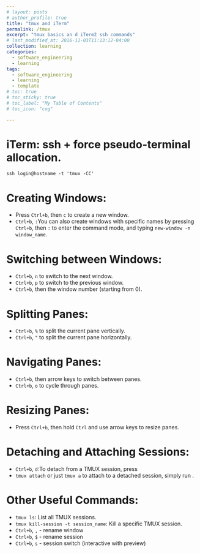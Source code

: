 ```yaml
---
# layout: posts
# author_profile: true
title: "tmux and iTerm"
permalink: /tmux
excerpt: "tmux basics an d iTerm2 ssh commands"
# last_modified_at: 2016-11-03T11:13:12-04:00
collection: learning
categories:
  - software_engineering
  - learning
tags:
  - software_engineering
  - learning
  - template
# toc: true
# toc_sticky: true
# toc_label: "My Table of Contents"
# toc_icon: "cog"

---
```


# iTerm: ssh +  force pseudo-terminal allocation.

```
ssh login@hostname -t 'tmux -CC'
```

# **Creating Windows:**

- Press `Ctrl+b`, then `c` to create a new window.
- `Ctrl+b`, `:`You can also create windows with specific names by pressing `Ctrl+b`, then `:` to enter the command mode, and typing `new-window -n window_name`.

# **Switching between Windows:**

- `Ctrl+b`, `n` to switch to the next window.
- `Ctrl+b`, `p` to switch to the previous window.
-  `Ctrl+b`, then the window number (starting from 0).

# **Splitting Panes:**

- `Ctrl+b`, `%` to split the current pane vertically.
- `Ctrl+b`, `"` to split the current pane horizontally.

# **Navigating Panes:**

- `Ctrl+b`, then arrow keys to switch between panes.
- `Ctrl+b`, `o` to cycle through panes.

# **Resizing Panes:**

- Press `Ctrl+b`, then hold `Ctrl` and use arrow keys to resize panes.

# **Detaching and Attaching Sessions:**

- `Ctrl+b`, `d`:To detach from a TMUX session, press 
- `tmux attach` or just `tmux a` to attach to a detached session, simply run .

# **Other Useful Commands:**
 
- `tmux ls`: List all TMUX sessions.
- `tmux kill-session -t session_name`: Kill a specific TMUX session.
- `Ctrl+b`, `,` - rename window
- `Ctrl+b`, `$` - rename session
- `Ctrl+b`, `s` - session switch (interactive with preview)
